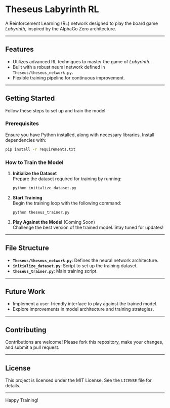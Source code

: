 # Theseus Labyrinth RL

A Reinforcement Learning (RL) network designed to play the board game *Labyrinth*, inspired by the AlphaGo Zero architecture.

---

## Features
- Utilizes advanced RL techniques to master the game of *Labyrinth*.
- Built with a robust neural network defined in `Theseus/theseus_network.py`.
- Flexible training pipeline for continuous improvement.

---

## Getting Started
Follow these steps to set up and train the model.

### Prerequisites
Ensure you have Python installed, along with necessary libraries. Install dependencies with:
```bash
pip install -r requirements.txt
```

### How to Train the Model
1. **Initialize the Dataset**  
   Prepare the dataset required for training by running:
   ```bash
   python initialize_dataset.py
   ```

2. **Start Training**  
   Begin the training loop with the following command:
   ```bash
   python theseus_trainer.py
   ```

3. **Play Against the Model** (Coming Soon)  
   Challenge the best version of the trained model. Stay tuned for updates!

---

## File Structure
- **`Theseus/theseus_network.py`**: Defines the neural network architecture.
- **`initialize_dataset.py`**: Script to set up the training dataset.
- **`theseus_trainer.py`**: Main training script.

---

## Future Work
- Implement a user-friendly interface to play against the trained model.
- Explore improvements in model architecture and training strategies.

---

## Contributing
Contributions are welcome! Please fork this repository, make your changes, and submit a pull request.

---

## License
This project is licensed under the MIT License. See the `LICENSE` file for details.

---

Happy Training!

